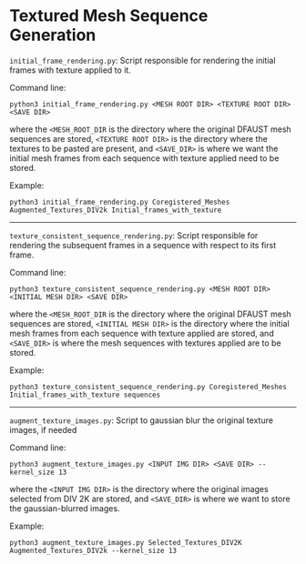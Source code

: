 # Textured Mesh Sequence Generation

```initial_frame_rendering.py```: Script responsible for rendering the initial frames with texture applied to it.

Command line:
```
python3 initial_frame_rendering.py <MESH ROOT DIR> <TEXTURE ROOT DIR> <SAVE DIR> 
```
where the `<MESH_ROOT_DIR` is the directory where the original DFAUST mesh sequences are stored, `<TEXTURE ROOT DIR>` is the directory where the textures to be pasted are present, and `<SAVE_DIR>` is where we want the initial mesh frames from each sequence with texture applied need to be stored.

Example:
```
python3 initial_frame_rendering.py Coregistered_Meshes Augmented_Textures_DIV2k Initial_frames_with_texture
```
----

```texture_consistent_sequence_rendering.py```: Script responsible for rendering the subsequent frames in a sequence with respect to its first frame.

Command line:
```
python3 texture_consistent_sequence_rendering.py <MESH ROOT DIR> <INITIAL MESH DIR> <SAVE DIR> 
```
where the `<MESH_ROOT_DIR` is the directory where the original DFAUST mesh sequences are stored, `<INITIAL MESH DIR>` is the directory where the initial mesh frames from each sequence with texture applied are stored, and `<SAVE_DIR>` is where the mesh sequences with textures applied are to be stored.

Example:
```
python3 texture_consistent_sequence_rendering.py Coregistered_Meshes Initial_frames_with_texture sequences
```
----

```augment_texture_images.py```: Script to gaussian blur the original texture images, if needed

Command line:
```
python3 augment_texture_images.py <INPUT IMG DIR> <SAVE DIR> --kernel_size 13 
```
where the `<INPUT IMG DIR>` is the directory where the original images selected from DIV 2K are stored, and `<SAVE_DIR>` is where we want to store the gaussian-blurred images.

Example:
```
python3 augment_texture_images.py Selected_Textures_DIV2K Augmented_Textures_DIV2k --kernel_size 13 
```
